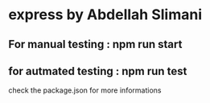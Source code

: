 # express by Abdellah Slimani

## For manual testing : npm run start
## for autmated testing : npm run test

check the package.json for more informations
